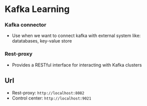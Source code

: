 # Kafka Learning

### Kafka connector
- Use when we want to connect kafka with external system like: datatabases, key-value store

### Rest-proxy
- Provides a RESTful interface for interacting with Kafka clusters

## Url
- Rest-proxy: `http://localhost:8082`
- Control center: `http://localhost:9021`